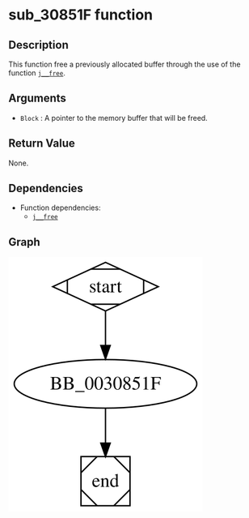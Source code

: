 # sub_30851F function

## Description

This function free a previously allocated buffer through the use of the function [`j__free`](j__free.md).
## Arguments

* `Block` : A pointer to the memory buffer that will be freed.

## Return Value

None.

## Dependencies

* Function dependencies:
  * [`j__free`](j__free.md)

## Graph

![sub_30851F Graph](../svg/sub_30851F.svg "sub_30851F Graph")
